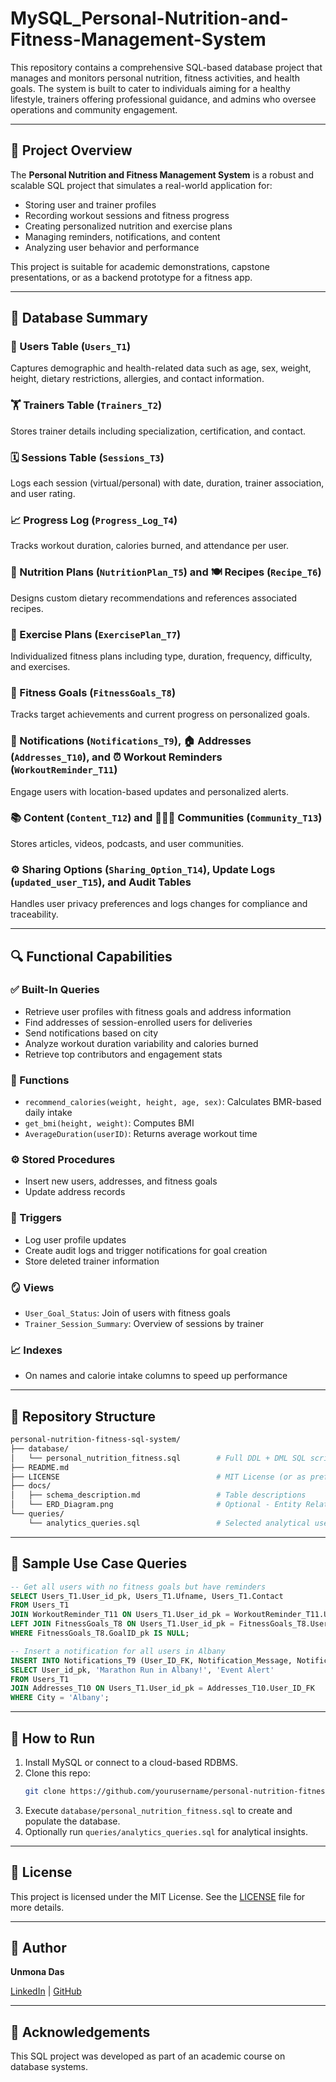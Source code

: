 # MySQL_Personal-Nutrition-and-Fitness-Management-System
This repository contains a comprehensive SQL-based database project that manages and monitors personal nutrition, fitness activities, and health goals. The system is built to cater to individuals aiming for a healthy lifestyle, trainers offering professional guidance, and admins who oversee operations and community engagement.

---

## 📘 Project Overview

The **Personal Nutrition and Fitness Management System** is a robust and scalable SQL project that simulates a real-world application for:

- Storing user and trainer profiles
- Recording workout sessions and fitness progress
- Creating personalized nutrition and exercise plans
- Managing reminders, notifications, and content
- Analyzing user behavior and performance

This project is suitable for academic demonstrations, capstone presentations, or as a backend prototype for a fitness app.

---

## 💾 Database Summary

### 🧍 Users Table (`Users_T1`)
Captures demographic and health-related data such as age, sex, weight, height, dietary restrictions, allergies, and contact information.

### 🏋️ Trainers Table (`Trainers_T2`)
Stores trainer details including specialization, certification, and contact.

### 🗓️ Sessions Table (`Sessions_T3`)
Logs each session (virtual/personal) with date, duration, trainer association, and user rating.

### 📈 Progress Log (`Progress_Log_T4`)
Tracks workout duration, calories burned, and attendance per user.

### 🥗 Nutrition Plans (`NutritionPlan_T5`) and 🍽️ Recipes (`Recipe_T6`)
Designs custom dietary recommendations and references associated recipes.

### 🏃 Exercise Plans (`ExercisePlan_T7`)
Individualized fitness plans including type, duration, frequency, difficulty, and exercises.

### 🎯 Fitness Goals (`FitnessGoals_T8`)
Tracks target achievements and current progress on personalized goals.

### 🔔 Notifications (`Notifications_T9`), 🏠 Addresses (`Addresses_T10`), and ⏰ Workout Reminders (`WorkoutReminder_T11`)
Engage users with location-based updates and personalized alerts.

### 📚 Content (`Content_T12`) and 🧑‍🤝‍🧑 Communities (`Community_T13`)
Stores articles, videos, podcasts, and user communities.

### ⚙️ Sharing Options (`Sharing_Option_T14`), Update Logs (`updated_user_T15`), and Audit Tables
Handles user privacy preferences and logs changes for compliance and traceability.

---

## 🔍 Functional Capabilities

### ✅ Built-In Queries
- Retrieve user profiles with fitness goals and address information
- Find addresses of session-enrolled users for deliveries
- Send notifications based on city
- Analyze workout duration variability and calories burned
- Retrieve top contributors and engagement stats

### 🧠 Functions
- `recommend_calories(weight, height, age, sex)`: Calculates BMR-based daily intake
- `get_bmi(height, weight)`: Computes BMI
- `AverageDuration(userID)`: Returns average workout time

### ⚙️ Stored Procedures
- Insert new users, addresses, and fitness goals
- Update address records

### 🚨 Triggers
- Log user profile updates
- Create audit logs and trigger notifications for goal creation
- Store deleted trainer information

### 🪞 Views
- `User_Goal_Status`: Join of users with fitness goals
- `Trainer_Session_Summary`: Overview of sessions by trainer

### 📈 Indexes
- On names and calorie intake columns to speed up performance

---

## 📁 Repository Structure

```bash
personal-nutrition-fitness-sql-system/
├── database/
│   └── personal_nutrition_fitness.sql        # Full DDL + DML SQL script
├── README.md
├── LICENSE                                   # MIT License (or as preferred)
├── docs/
│   ├── schema_description.md                 # Table descriptions
│   └── ERD_Diagram.png                       # Optional - Entity Relationship Diagram
└── queries/
    └── analytics_queries.sql                 # Selected analytical use cases
```

---

## 🧪 Sample Use Case Queries
```sql
-- Get all users with no fitness goals but have reminders
SELECT Users_T1.User_id_pk, Users_T1.Ufname, Users_T1.Contact
FROM Users_T1
JOIN WorkoutReminder_T11 ON Users_T1.User_id_pk = WorkoutReminder_T11.User_ID_fk
LEFT JOIN FitnessGoals_T8 ON Users_T1.User_id_pk = FitnessGoals_T8.UserID_fk
WHERE FitnessGoals_T8.GoalID_pk IS NULL;

-- Insert a notification for all users in Albany
INSERT INTO Notifications_T9 (User_ID_FK, Notification_Message, Notification_Type)
SELECT User_id_pk, 'Marathon Run in Albany!', 'Event Alert'
FROM Users_T1
JOIN Addresses_T10 ON Users_T1.User_id_pk = Addresses_T10.User_ID_FK
WHERE City = 'Albany';
```

---

## 🚀 How to Run

1. Install MySQL or connect to a cloud-based RDBMS.
2. Clone this repo:
   ```bash
   git clone https://github.com/yourusername/personal-nutrition-fitness-sql-system.git
   ```
3. Execute `database/personal_nutrition_fitness.sql` to create and populate the database.
4. Optionally run `queries/analytics_queries.sql` for analytical insights.


---

## 🧾 License
This project is licensed under the MIT License. See the [LICENSE](LICENSE) file for more details.

---

## 👤 Author
**Unmona Das**  
 
[LinkedIn](https://www.linkedin.com/in/unmonadas) | [GitHub](https://github.com/IamUnmona)

---

## 🌟 Acknowledgements
This SQL project was developed as part of an academic course on database systems.
